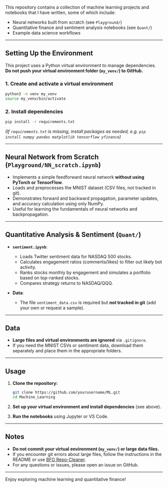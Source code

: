 
This repository contains a collection of machine learning projects and notebooks that I have written, some of which include:
- Neural networks built from scratch (see `Playground/`)
- Quantitative finance and sentiment analysis notebooks (see `Quant/`)
- Example data science workflows

---

## Setting Up the Environment

This project uses a Python virtual environment to manage dependencies.  
**Do not push your virtual environment folder (`my_venv/`) to GitHub.**

### 1. Create and activate a virtual environment

```bash
python3 -m venv my_venv
source my_venv/bin/activate
```

### 2. Install dependencies

```bash
pip install -r requirements.txt
```
*(If `requirements.txt` is missing, install packages as needed, e.g. `pip install numpy pandas matplotlib tensorflow yfinance`)*

---

## Neural Network from Scratch (`Playground/NN_scratch.ipynb`)

- Implements a simple feedforward neural network **without using PyTorch or TensorFlow**.
- Loads and preprocesses the MNIST dataset (CSV files, not tracked in git).
- Demonstrates forward and backward propagation, parameter updates, and accuracy calculation using only NumPy.
- Useful for learning the fundamentals of neural networks and backpropagation.

---

## Quantitative Analysis & Sentiment (`Quant/`)

- **`sentiment.ipynb`**:  
  - Loads Twitter sentiment data for NASDAQ 500 stocks.
  - Calculates engagement ratios (comments/likes) to filter out likely bot activity.
  - Ranks stocks monthly by engagement and simulates a portfolio based on top-ranked stocks.
  - Compares strategy returns to NASDAQ/QQQ.

- **Data**:  
  - The file `sentiment_data.csv` is required but **not tracked in git** (add your own or request a sample).

---

## Data

- **Large files and virtual environments are ignored** via `.gitignore`.
- If you need the MNIST CSVs or sentiment data, download them separately and place them in the appropriate folders.

---

## Usage

1. **Clone the repository:**
   ```bash
   git clone https://github.com/yourusername/ML.git
   cd Machine_Learning
   ```

2. **Set up your virtual environment and install dependencies** (see above).

3. **Run the notebooks** using Jupyter or VS Code.

---

## Notes

- **Do not commit your virtual environment (`my_venv/`) or large data files.**
- If you encounter git errors about large files, follow the instructions in the README or use [BFG Repo-Cleaner](https://rtyley.github.io/bfg-repo-cleaner/).
- For any questions or issues, please open an issue on GitHub.

---

Enjoy exploring machine learning and quantitative finance!
